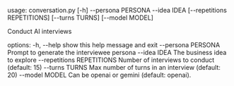 usage: conversation.py [-h] --persona PERSONA --idea IDEA [--repetitions REPETITIONS] [--turns TURNS] [--model MODEL]

Conduct AI interviews

options:
  -h, --help            show this help message and exit
  --persona PERSONA     Prompt to generate the interviewee persona
  --idea IDEA           The business idea to explore
  --repetitions REPETITIONS
                        Number of interviews to conduct (default: 15)
  --turns TURNS         Max number of turns in an interview (default: 20)
  --model MODEL         Can be openai or gemini (default: openai).
